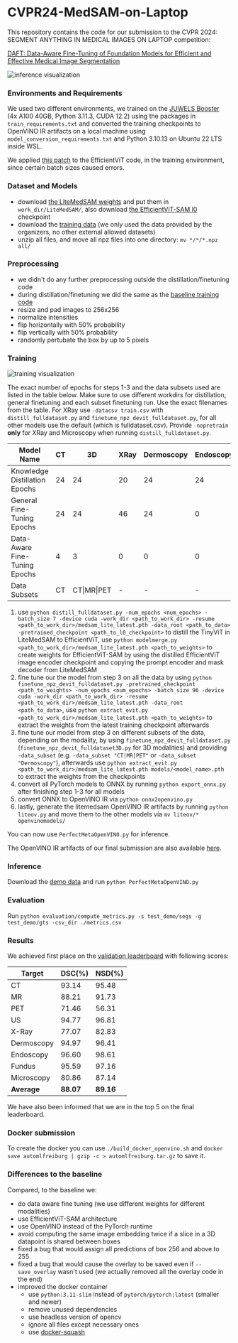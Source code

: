 # CVPR24-MedSAM-on-Laptop

This repository contains the code for our submission to the CVPR 2024: SEGMENT ANYTHING IN MEDICAL IMAGES ON LAPTOP competition:

[DAFT: Data-Aware Fine-Tuning of Foundation Models for Efficient and Effective Medical Image Segmentation](https://openreview.net/pdf?id=PObXviy706)

![inference visualization](imgs/inference.png)

### Environments and Requirements

We used two different environments, we trained on the [JUWELS Booster](https://en.wikipedia.org/wiki/JUWELS) (4x A100 40GB, Python 3.11.3, CUDA 12.2) using the packages in `train_requirements.txt` and converted the training checkpoints to OpenVINO IR artifacts on a local machine using `model_conversion_requirements.txt` and Python 3.10.13 on Ubuntu 22 LTS inside WSL.

We applied [this patch](https://github.com/facebookresearch/segment-anything/issues/277#issuecomment-1964762171) to the EfficientViT code, in the training environment, since certain batch sizes caused errors.

### Dataset and Models

+ download [the LiteMedSAM weights](https://drive.google.com/file/d/18Zed-TUTsmr2zc5CHUWd5Tu13nb6vq6z/view) and put them in `work_dir/LiteMedSAM/`, also download [the EfficientViT-SAM l0](https://huggingface.co/han-cai/efficientvit-sam/resolve/main/l0.pt) checkpoint
+ download the [training data](https://drive.google.com/drive/folders/1khEIdkO0MC_gG5EkQ7COdDS1jge5_XQs) (we only used the data provided by the organizers, no other external allowed datasets)
+ unzip all files, and move all npz files into one directory: `mv */*/*.npz all/`

### Preprocessing

+ we didn't do any further preprocessing outside the distillation/finetuning code
+ during distillation/finetuning we did the same as the [baseline training code](https://github.com/bowang-lab/MedSAM/blob/2a5a0556cabee8a62c8c1ec7e7cd821909adcb0c/train_one_gpu.py)
 + resize and pad images to 256x256
 + normalize intensities
 + flip horizontally with 50% probability
 + flip vertically with 50% probability
 + randomly pertubate the box by up to 5 pixels

### Training

![training visualization](imgs/training.png)

The exact number of epochs for steps 1-3 and the data subsets used are listed in the table below. Make sure to use different workdirs for distillation, general finetuning and each subset finetuning run. Use the exact filenames from the table.
For XRay use `-datacsv train.csv` with `distill_fulldataset.py` and `finetune_npz_devit_fulldataset.py`, for all other models use the default (which is fulldataset.csv). Provide `-nopretrain` **only** for XRay and Microscopy when running `distill_fulldataset.py`.

| Model Name | CT | 3D | XRay | Dermoscopy | Endoscopy | Fundus | Microscopy | OCT | Mammography |
|---------------------------|----|----|-------|------------|-----------|--------|------------|-----|-------------|
| Knowledge Distillation Epochs    | 24 | 24 | 20    | 24         | 24        | 24     | 20         | 24  | 24          |
| General Fine-Tuning Epochs       | 24 | 24 | 46    | 24         | 0         | 24     | 20         | 24  | 24          |
| Data-Aware Fine-Tuning Epochs    | 4  | 3  | 0     | 0          | 0         | 24     | 50         | 24  | 24          |
| Data Subsets   | CT | CT&#124;MR&#124;PET | - | - | - | Fundus | Microscopy | OCT | Mamm |


1. use `python distill_fulldataset.py -num_epochs <num_epochs> -batch_size 7 -device cuda -work_dir <path_to_work_dir> -resume <path_to_work_dir>/medsam_lite_latest.pth -data_root <path_to_data> -pretrained_checkpoint <path_to_l0_checkpoint>` to distill the TinyViT in LiteMedSAM to EfficientViT, use `python modelmerge.py <path_to_work_dir>/medsam_lite_latest.pth <path_to_weights>` to create weights for EfficientViT-SAM by using the distilled EfficientViT image encoder checkpoint and copying the prompt encoder and mask decoder from LiteMedSAM
2. fine tune our the model from step 3 on all the data by using `python finetune_npz_devit_fulldataset.py -pretrained_checkpoint <path_to_weights> -num_epochs <num_epochs> -batch_size 96 -device cuda -work_dir <path_to_work_dir> -resume <path_to_work_dir>/medsam_lite_latest.pth -data_root <path_to_data>`, use `python extract_evit.py <path_to_work_dir>/medsam_lite_latest.pth <path_to_weights>` to extract the weights from the latest training checkpoint afterwards
3. fine tune our model from step 3 on different subsets of the data, depending on the modality, by using `finetune_npz_devit_fulldataset.py` (`finetune_npz_devit_fulldataset3D.py` for 3D modalities) and providing `-data_subset` (e.g. `-data_subset "CT|MR|PET"` or `-data_subset "Dermoscopy"`), afterwards use `python extract_evit.py <path_to_work_dir>/medsam_lite_latest.pth models/<model_name>.pth` to extract the weights from the checkpoints
4. convert all PyTorch models to ONNX by running `python export_onnx.py` after finishing step 1-3 for all models
5. convert ONNX to OpenVINO IR via `python onnx2openvino.py`
6. lastly, generate the litemedsam OpenVINO IR artifacts by running `python liteov.py` and move them to the other models via `mv liteov/* openvinomodels/`

You can now use `PerfectMetaOpenVINO.py` for inference.

The OpenVINO IR artifacts of our final submission are also available [here](https://drive.google.com/file/d/1OvQInteX8E4qWgDi4OQGCb1lKGL9t3qL/view?usp=sharing).

### Inference

Download the [demo data](https://drive.google.com/drive/folders/1t3Rs9QbfGSEv2fIFlk8vi7jc0SclD1cq) and run `python PerfectMetaOpenVINO.py`

### Evaluation

Run `python evaluation/compute_metrics.py -s test_demo/segs -g test_demo/gts -csv_dir ./metrics.csv`

### Results

We achieved first place on the [validation leaderboard](https://www.codabench.org/competitions/1847/#/results-tab) with following scores:

| Target     | DSC(%) | NSD(%) |
|------------|--------|--------|
| CT         | 93.14  | 95.48  |
| MR         | 88.21  | 91.73  |
| PET        | 71.46  | 56.31  |
| US         | 94.77  | 96.81  |
| X-Ray      | 77.07  | 82.83  |
| Dermoscopy | 94.97  | 96.41  |
| Endoscopy  | 96.60  | 98.61  |
| Fundus     | 95.59  | 97.16  |
| Microscopy | 80.86  | 87.14  |
| **Average**| **88.07** | **89.16** |

We have also been informed that we are in the top 5 on the final leaderboard.

### Docker submission

To create the docker you can use `./build_docker_openvino.sh` and `docker save automlfreiburg | gzip -c > automlfreiburg.tar.gz` to save it.

### Differences to the baseline

Compared, to the baseline we:
+ do data aware fine tuning (we use different weights for different modalities)
+ use EfficientViT-SAM architecture
+ use OpenVINO instead of the PyTorch runtime
+ avoid computing the same image embedding twice if a slice in a 3D datapoint is shared between boxes
+ fixed a bug that would assign all predictions of box 256 and above to 255
+ fixed a bug that would cause the overlay to be saved even if `--save_overlay` wasn't used (we actually removed all the overlay code in the end)
+ improved the docker container
  + use `python:3.11-slim` instead of `pytorch/pytorch:latest` (smaller and newer)
  + remove unused dependencies
  + use headless version of opencv
  + ignore all files except necessary ones
  + use [docker-squash](https://github.com/goldmann/docker-squash)

